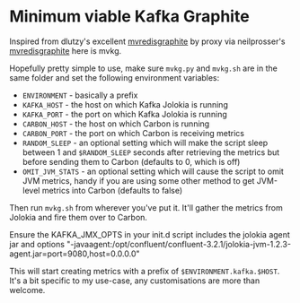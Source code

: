 # Minimum viable Kafka Graphite

Inspired from dlutzy's excellent [mvredisgraphite](https://github.com/dlutzy/mvredisgraphite) by proxy via neilprosser's [mvredisgraphite](https://github.com/neilprosser/mvsg) here is mvkg.

Hopefully pretty simple to use, make sure `mvkg.py` and `mvkg.sh` are in the same folder and set the following environment variables:

* `ENVIRONMENT` - basically a prefix 
* `KAFKA_HOST` - the host on which Kafka Jolokia is running
* `KAFKA_PORT` - the port on which Kafka Jolokia is running
* `CARBON_HOST` - the host on which Carbon is running
* `CARBON_PORT` - the port on which Carbon is receiving metrics
* `RANDOM_SLEEP` - an optional setting which will make the script sleep between 1 and `$RANDOM_SLEEP` seconds after retrieving the metrics but before sending them to Carbon (defaults to 0, which is off)
* `OMIT_JVM_STATS` - an optional setting which will cause the script to omit JVM metrics, handy if you are using some other method to get JVM-level metrics into Carbon (defaults to false)

Then run `mvkg.sh` from wherever you've put it. It'll gather the metrics from Jolokia and fire them over to Carbon.

Ensure the KAFKA_JMX_OPTS in your init.d script includes the jolokia agent jar and options "-javaagent:/opt/confluent/confluent-3.2.1/jolokia-jvm-1.2.3-agent.jar=port=9080,host=0.0.0.0"

This will start creating metrics with a prefix of `$ENVIRONMENT.kafka.$HOST`. It's a bit specific to my use-case, any customisations are more than welcome.